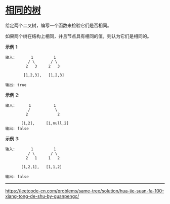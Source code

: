 # [相同的树](https://leetcode-cn.com/problems/same-tree/)

给定两个二叉树，编写一个函数来检验它们是否相同。

如果两个树在结构上相同，并且节点具有相同的值，则认为它们是相同的。

**示例** 1:

```
输入:       1         1
          / \       / \
         2   3     2   3

  	  	[1,2,3],   [1,2,3]

输出: true
```

**示例** 2:

```
输入:      1          1
          /           \
         2             2

​		[1,2],     [1,null,2]
输出: false
```

**示例** 3:

```
输入:       1         1
          / \       / \
         2   1     1   2

​		[1,2,1],   [1,1,2]

输出: false
```

---

 https://leetcode-cn.com/problems/same-tree/solution/hua-jie-suan-fa-100-xiang-tong-de-shu-by-guanpengc/ 

